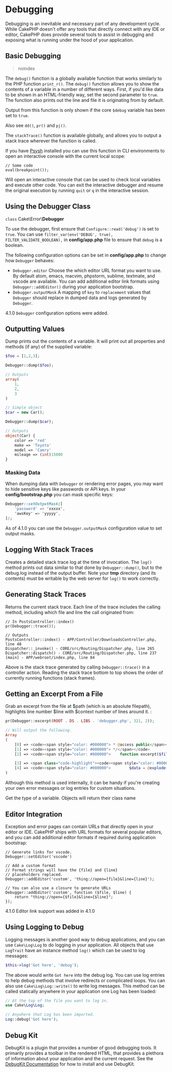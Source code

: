 # Debugging

Debugging is an inevitable and necessary part of any development
cycle. While CakePHP doesn't offer any tools that directly connect
with any IDE or editor, CakePHP does provide several tools to
assist in debugging and exposing what is running under the hood of
your application.

## Basic Debugging

> noindex  

The `debug()` function is a globally available function that works
similarly to the PHP function `print_r()`. The `debug()` function
allows you to show the contents of a variable in a number of
different ways. First, if you'd like data to be shown in an
HTML-friendly way, set the second parameter to `true`. The function
also prints out the line and file it is originating from by
default.

Output from this function is only shown if the core `$debug` variable
has been set to `true`.

Also see `dd()`, `pr()` and `pj()`.

The `stackTrace()` function is available globally, and allows you to output
a stack trace wherever the function is called.

If you have [Psysh](https://psysh.org/) installed you can use this
function in CLI environments to open an interactive console with the current
local scope:

    // Some code
    eval(breakpoint());

Will open an interactive console that can be used to check local variables
and execute other code. You can exit the interactive debugger and resume the
original execution by running `quit` or `q` in the interactive session.

## Using the Debugger Class

`class` Cake\\Error\\**Debugger**

To use the debugger, first ensure that `Configure::read('debug')` is set to
`true`. You can use `filter_var(env('DEBUG', true), FILTER_VALIDATE_BOOLEAN),` in **config/app.php** file to ensure that `debug`
is a boolean.

The following configuration options can be set in **config/app.php** to change how
`Debugger` behaves:

- `Debugger.editor` Choose the which editor URL format you want to use.
  By default atom, emacs, macvim, phpstorm, sublime, textmate, and vscode are
  available. You can add additional editor link formats using
  `Debugger::addEditor()` during your application bootstrap.
- `Debugger.outputMask` A mapping of `key` to `replacement` values that
  `Debugger` should replace in dumped data and logs generated by `Debugger`.

<div class="versionadded">

4.1.0
`Debugger` configuration options were added.

</div>

## Outputting Values

Dump prints out the contents of a variable. It will print out all
properties and methods (if any) of the supplied variable:

``` php
$foo = [1,2,3];

Debugger::dump($foo);

// Outputs
array(
    1,
    2,
    3
)

// Simple object
$car = new Car();

Debugger::dump($car);

// Outputs
object(Car) {
    color => 'red'
    make => 'Toyota'
    model => 'Camry'
    mileage => (int)15000
}
```

### Masking Data

When dumping data with `Debugger` or rendering error pages, you may want to
hide sensitive keys like passwords or API keys. In your **config/bootstrap.php**
you can mask specific keys:

``` css
Debugger::setOutputMask([
    'password' => 'xxxxx',
    'awsKey' => 'yyyyy',
]);
```

As of 4.1.0 you can use the `Debugger.outputMask` configuration value to set
output masks.

## Logging With Stack Traces

Creates a detailed stack trace log at the time of invocation. The
`log()` method prints out data similar to that done by
`Debugger::dump()`, but to the debug.log instead of the output
buffer. Note your **tmp** directory (and its contents) must be
writable by the web server for `log()` to work correctly.

## Generating Stack Traces

Returns the current stack trace. Each line of the trace includes
the calling method, including which file and line the call
originated from:

    // In PostsController::index()
    pr(Debugger::trace());

    // Outputs
    PostsController::index() - APP/Controller/DownloadsController.php, line 48
    Dispatcher::_invoke() - CORE/src/Routing/Dispatcher.php, line 265
    Dispatcher::dispatch() - CORE/src/Routing/Dispatcher.php, line 237
    [main] - APP/webroot/index.php, line 84

Above is the stack trace generated by calling `Debugger::trace()` in
a controller action. Reading the stack trace bottom to top shows
the order of currently running functions (stack frames).

## Getting an Excerpt From a File

Grab an excerpt from the file at \$path (which is an absolute
filepath), highlights line number \$line with \$context number of
lines around it. :

``` php
pr(Debugger::excerpt(ROOT . DS . LIBS . 'debugger.php', 321, 2));

// Will output the following.
Array
(
    [0] => <code><span style="color: #000000"> * @access public</span></code>
    [1] => <code><span style="color: #000000"> */</span></code>
    [2] => <code><span style="color: #000000">    function excerpt($file, $line, $context = 2) {</span></code>

    [3] => <span class="code-highlight"><code><span style="color: #000000">        $data = $lines = array();</span></code></span>
    [4] => <code><span style="color: #000000">        $data = @explode("\n", file_get_contents($file));</span></code>
)
```

Although this method is used internally, it can be handy if you're
creating your own error messages or log entries for custom
situations.

Get the type of a variable. Objects will return their class name

## Editor Integration

Exception and error pages can contain URLs that directly open in your editor or
IDE. CakePHP ships with URL formats for several popular editors, and you can add
additional editor formats if required during application bootstrap:

    // Generate links for vscode.
    Debugger::setEditor('vscode')

    // Add a custom format
    // Format strings will have the {file} and {line}
    // placeholders replaced.
    Debugger::addEditor('custom', 'thing://open={file}&line={line}');

    // You can also use a closure to generate URLs
    Debugger::addEditor('custom', function ($file, $line) {
        return "thing://open={$file}&line={$line}";
    });

<div class="versionadded">

4.1.0
Editor link support was added in 4.1.0

</div>

## Using Logging to Debug

Logging messages is another good way to debug applications, and you can use
`Cake\Log\Log` to do logging in your application. All objects that
use `LogTrait` have an instance method `log()` which can be used
to log messages:

``` php
$this->log('Got here', 'debug');
```

The above would write `Got here` into the debug log. You can use log entries
to help debug methods that involve redirects or complicated loops. You can also
use `Cake\Log\Log::write()` to write log messages. This method can be called
statically anywhere in your application one Log has been loaded:

``` php
// At the top of the file you want to log in.
use Cake\Log\Log;

// Anywhere that Log has been imported.
Log::debug('Got here');
```

## Debug Kit

DebugKit is a plugin that provides a number of good debugging tools. It
primarily provides a toolbar in the rendered HTML, that provides a plethora of
information about your application and the current request. See the [DebugKit
Documentation](https://book.cakephp.org/debugkit/) for how to install and use
DebugKit.
